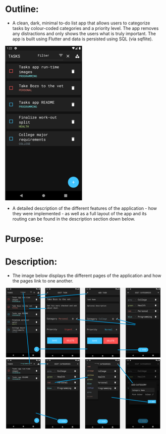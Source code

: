 # Outline:

- A clean, dark, minimal to-do list app that allows users to categorize tasks by colour-coded categories and a priority level. The app removes any distractions and only shows the users what is truly important. The app is built using Flutter and data is persisted using SQL (via sqflite).

<img src="https://github.com/akashvshroff/To_Do_List_App/blob/master/runtime_images/home_screen.png" alt="alt text" width="248" height="496">

- A detailed description of the different features of the application - how they were implemented - as well as a full layout of the app and its routing can be found in the description section down below.

# Purpose:

# Description:

- The image below displays the different pages of the application and how the pages link to one another.

![alt-text](https://github.com/akashvshroff/To_Do_List_App/blob/master/runtime_images/app_routing.png)
